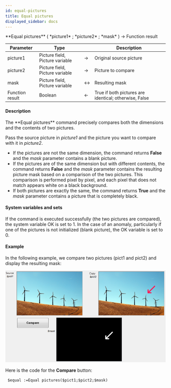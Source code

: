 ```yaml
---
id: equal-pictures
title: Equal pictures
displayed_sidebar: docs
---
```


<!--REF #_command_.Equal pictures.Syntax-->**Equal pictures** ( *picture1* ; *picture2* ; *mask* ) -> Function result<!-- END REF-->
<!--REF #_command_.Equal pictures.Params-->
| Parameter | Type |  | Description |
| --- | --- | --- | --- |
| picture1 | Picture field, Picture variable | -> | Original source picture |
| picture2 | Picture field, Picture variable | -> | Picture to compare |
| mask | Picture field, Picture variable | <-> | Resulting mask |
| Function result | Boolean | <- | True if both pictures are identical; otherwise, False |

<!-- END REF-->

#### Description 

<!--REF #_command_.Equal pictures.Summary-->The **Equal pictures** command precisely compares both the dimensions and the contents of two pictures.<!-- END REF-->

Pass the source picture in *picture1* and the picture you want to compare with it in *picture2*. 

* If the pictures are not the same dimension, the command returns **False** and the *mask* parameter contains a blank picture.
* If the pictures are of the same dimension but with different contents, the command returns **False** and the *mask* parameter contains the resulting picture mask based on a comparison of the two pictures. This comparison is performed pixel by pixel, and each pixel that does not match appears white on a black background.
* If both pictures are exactly the same, the command returns **True** and the *mask* parameter contains a picture that is completely black.

#### System variables and sets 

If the command is executed successfully (the two pictures are compared), the system variable OK is set to 1\. In the case of an anomaly, particularly if one of the pictures is not initialized (blank picture), the OK variable is set to 0.

#### Example 

In the following example, we compare two pictures (pict1 and pict2) and display the resulting mask:

![](../assets/en/commands/pict847365.fr.png)

Here is the code for the **Compare** button:

```4d
 $equal :=Equal pictures($pict1;$pict2;$mask)
```
